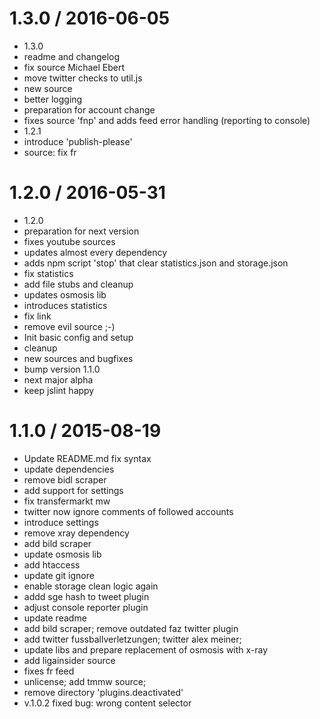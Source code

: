 1.3.0 / 2016-06-05
==================

  * 1.3.0
  * readme and changelog
  * fix source Michael Ebert
  * move twitter checks to util.js
  * new source
  * better logging
  * preparation for account change
  * fixes source 'fnp' and adds feed error handling (reporting to console)
  * 1.2.1
  * introduce 'publish-please'
  * source: fix fr

1.2.0 / 2016-05-31
==================

  * 1.2.0
  * preparation for next version
  * fixes youtube sources
  * updates almost every dependency
  * adds npm script 'stop' that clear statistics.json and storage.json
  * fix statistics
  * add file stubs and cleanup
  * updates osmosis lib
  * introduces statistics
  * fix link
  * remove evil source ;-)
  * Init basic config and setup
  * cleanup
  * new sources and bugfixes
  * bump version 1.1.0
  * next major alpha
  * keep jslint happy

1.1.0 / 2015-08-19
==================

  * Update README.md
    fix syntax
  * update dependencies
  * remove bidl scraper
  * add support for settings
  * fix transfermarkt mw
  * twitter now ignore comments of followed accounts
  * introduce settings
  * remove xray dependency
  * add bild scraper
  * update osmosis lib
  * add htaccess
  * update git ignore
  * enable storage clean logic again
  * addd  sge hash to tweet plugin
  * adjust console reporter plugin
  * update readme
  * add bild scraper; remove outdated faz twitter plugin
  * add twitter fussballverletzungen; twitter alex meiner;
  * update libs and prepare replacement of osmosis with x-ray
  * add ligainsider source
  * fixes fr feed
  * unlicense; add tmmw source;
  * remove directory 'plugins.deactivated'
  * v.1.0.2
    fixed bug: wrong content selector

